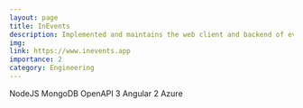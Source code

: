 ```yaml
---
layout: page
title: InEvents
description: Implemented and maintains the web client and backend of event registration management platform which includes RSVP, ticketing and email handling.
img: 
link: https://www.inevents.app
importance: 2
category: Engineering
---
```


<div class="project-tech">
    <span>NodeJS</span>
    <span>MongoDB</span>
    <span>OpenAPI 3</span>
    <span>Angular 2</span>
    <span>Azure</span>
</div>

